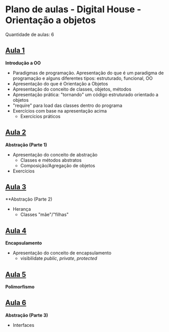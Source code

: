 # Plano de aulas - Digital House - Orientação a objetos

Quantidade de aulas: 6

## [Aula 1](https://github.com/leonampd/oophp/blob/master/aula1/README.md)

**Introdução a OO**

- Paradigmas de programação. Apresentação do que é um paradigma de programação e alguns diferentes tipos: estruturado, funcional, OO
- Apresentação do que é Orientação a Objetos
- Apresentação do conceito de classes, objetos, métodos
- Apresentação prática: "tornando" um código estruturado orientado a objetos
- "require" para load das classes dentro do programa
- Exercícios com base na apresentação acima
  - Exercícios práticos

## [Aula 2](https://github.com/leonampd/oophp/blob/master/aula2/README.md)

**Abstração (Parte 1)**

- Apresentação do conceito de abstração
  - Classes e métodos abstratos
  - Composição/Agregação de objetos
- Exercícios

## [Aula 3](https://github.com/leonampd/oophp/blob/master/aula3/README.md)

**Abstração (Parte 2)

- Herança
  - Classes "mãe"/"filhas"

## [Aula 4](https://github.com/leonampd/oophp/blob/master/aula4/README.md)

**Encapsulamento**

- Apresentação do conceito de encapsulamento
  - visibilidate _public_, _private_, _protected_

## [Aula 5](https://github.com/leonampd/oophp/blob/master/aula5/README.md)

**Polimorfismo**

## [Aula 6](https://github.com/leonampd/oophp/blob/master/aula6/README.md)

**Abstração (Parte 3)**

- Interfaces
